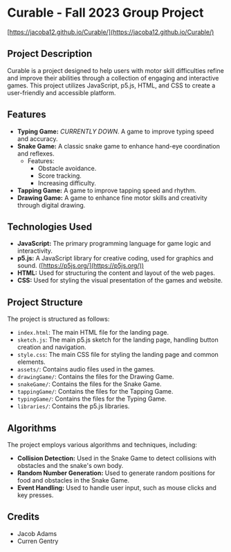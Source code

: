 # Curable - Fall 2023 Group Project

[https://jacoba12.github.io/Curable/](https://jacoba12.github.io/Curable/)

## Project Description

Curable is a project designed to help users with motor skill difficulties refine and improve their abilities through a collection of engaging and interactive games. This project utilizes JavaScript, p5.js, HTML, and CSS to create a user-friendly and accessible platform.

## Features

*   **Typing Game:** *CURRENTLY DOWN*. A game to improve typing speed and accuracy.
*   **Snake Game:** A classic snake game to enhance hand-eye coordination and reflexes.
    *   Features:
        *   Obstacle avoidance.
        *   Score tracking.
        *   Increasing difficulty.
*   **Tapping Game:** A game to improve tapping speed and rhythm.
*   **Drawing Game:** A game to enhance fine motor skills and creativity through digital drawing.

## Technologies Used

*   **JavaScript:** The primary programming language for game logic and interactivity.
*   **p5.js:** A JavaScript library for creative coding, used for graphics and sound. ([https://p5js.org/](https://p5js.org/))
*   **HTML:** Used for structuring the content and layout of the web pages.
*   **CSS:** Used for styling the visual presentation of the games and website.

## Project Structure

The project is structured as follows:

*   `index.html`: The main HTML file for the landing page.
*   `sketch.js`: The main p5.js sketch for the landing page, handling button creation and navigation.
*   `style.css`: The main CSS file for styling the landing page and common elements.
*   `assets/`: Contains audio files used in the games.
*   `drawingGame/`: Contains the files for the Drawing Game.
*   `snakeGame/`: Contains the files for the Snake Game.
*   `tappingGame/`: Contains the files for the Tapping Game.
*   `typingGame/`: Contains the files for the Typing Game.
*   `libraries/`: Contains the p5.js libraries.

## Algorithms

The project employs various algorithms and techniques, including:

*   **Collision Detection:** Used in the Snake Game to detect collisions with obstacles and the snake's own body.
*   **Random Number Generation:** Used to generate random positions for food and obstacles in the Snake Game.
*   **Event Handling:** Used to handle user input, such as mouse clicks and key presses.

## Credits

*   Jacob Adams
*   Curren Gentry